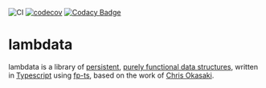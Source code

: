 ![CI](https://github.com/skeate/lambdata/workflows/CI/badge.svg)
[![codecov](https://codecov.io/gh/skeate/lambdata/branch/master/graph/badge.svg)](https://codecov.io/gh/skeate/lambdata)
[![Codacy Badge](https://api.codacy.com/project/badge/Grade/ad6907d1ba6843f9bb28a7aa093bc451)](https://www.codacy.com/manual/skeate/lambdata?utm_source=github.com&amp;utm_medium=referral&amp;utm_content=skeate/lambdata&amp;utm_campaign=Badge_Grade)

# lambdata

lambdata is a library of [persistent][1], [purely functional data structures][2], written in [Typescript][3] using [fp-ts][4], based on the work of
[Chris Okasaki][5].

[1]: https://en.wikipedia.org/wiki/Persistent_data_structure
[2]: https://en.wikipedia.org/wiki/Purely_functional_data_structure
[3]: https://www.typescriptlang.org/
[4]: https://gcanti.github.io/fp-ts/
[5]: https://en.wikipedia.org/wiki/Chris_Okasaki
